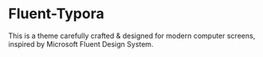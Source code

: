 # Fluent-Typora
This is a theme carefully crafted &amp; designed for modern computer screens, inspired by Microsoft Fluent Design System.
